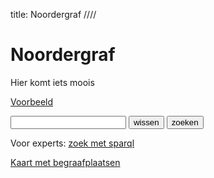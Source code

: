 title: Noordergraf
////

# Noordergraf

Hier komt iets moois

[Voorbeeld](/tomb/t00000)

<form action="/bin/textsearch">
<input type="text" name="q">
<input type="reset" value="wissen" class="button">
<input type="submit" value="zoeken" class="button">
</form>

Voor experts: [zoek met sparql](https://anonymous@noordergraf.rug.nl:10036/#/repositories/noordergraf)

[Kaart met begraafplaatsen](mapsites.html)
